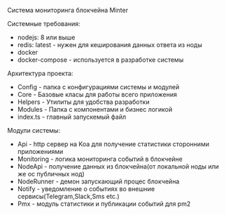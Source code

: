 Система мониторинга блокчейна Minter

Системные требования:
 * nodejs: 8 или выше
 * redis: latest - нужен для кеширования данных ответа из ноды
 * docker
 * docker-compose - используется в разработке системы

Архитектура проекта:
 * Config - папка с конфигурациями системы и модулей
 * Core - Базовые класы для работы всего приложения
 * Helpers - Утилиты для удобства разработки
 * Modules - Папка с компонентами и бизнес логикой
 * index.ts - главный запускемый файл

Модули системы:
 * Api - http сервер на Koa для получение статистики сторонними приложениями
 * Monitoring - логика мониторинга событий в блокчейне
 * NodeApi - получение данных из блокчейна(от локальной ноды или же ос публичных нод)
 * NodeRunner - демон запускающий процес блокчейна
 * Notify - уведомление о событиях во внешние сервисы(Telegram,Slack,Sms etc.)
 * Pmx - модуль статистики и публикации событий для pm2 
